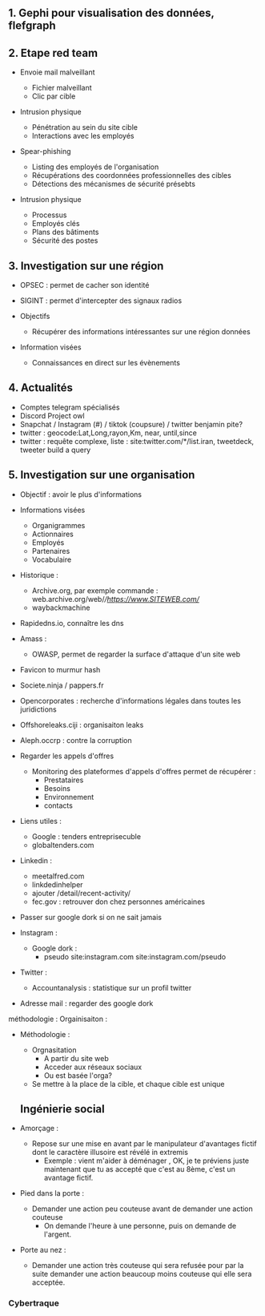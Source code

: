 
## 1. Gephi pour visualisation des données, flefgraph  

## 2. Etape red team

* Envoie mail malveillant
	* Fichier malveillant
	* Clic par cible

* Intrusion physique
	* Pénétration au sein du site cible 
	* Interactions avec les employés


* Spear-phishing 
	* Listing des employés de l'organisation
	* Récupérations des coordonnées professionnelles des cibles
	* Détections des mécanismes de sécurité présebts

* Intrusion physique 
	* Processus
	* Employés clés
	* Plans des bâtiments
	* Sécurité des postes 


## 3. Investigation sur une région


* OPSEC : permet de cacher son identité 
* SIGINT : permet d'intercepter des signaux radios 


* Objectifs 
	* Récupérer des informations intéressantes sur une région données
* Information visées
	* Connaissances en direct sur les évènements 


## 4. Actualités 

* Comptes telegram spécialisés
* Discord Project owl 
* Snapchat / Instagram (#) / tiktok (coupsure) / twitter benjamin pite? 
* twitter : geocode:Lat,Long,rayon,Km, near, until,since
* twitter : requête complexe, liste : site:twitter.com/*/list.iran, tweetdeck, tweeter build a query 




## 5. Investigation sur une organisation

* Objectif : avoir le plus d'informations
* Informations visées 
	* Organigrammes
	* Actionnaires
	* Employés
	* Partenaires
	* Vocabulaire

* Historique :
	* Archive.org, par exemple commande : web.archive.org/web/*/https://www.SITEWEB.com/* 
	* waybackmachine
* Rapidedns.io, connaître les dns 
* Amass : 
	* OWASP, permet de regarder la surface d'attaque d'un site web 
* Favicon to murmur hash
* Societe.ninja / pappers.fr 
* Opencorporates : recherche d'informations légales dans toutes les juridictions 
* Offshoreleaks.ciji : organisaiton leaks
* Aleph.occrp : contre la corruption


* Regarder les appels d'offres 
	* Monitoring des plateformes d'appels d'offres permet de récupérer :
		* Prestataires
		* Besoins
		* Environnement
		* contacts
* Liens utiles : 
	* Google : tenders entreprisecuble
	* globaltenders.com 

* Linkedin :
	* meetalfred.com
	* linkdedinhelper
	* ajouter /detail/recent-activity/ 
	* fec.gov : retrouver don chez personnes américaines
* Passer sur google dork si on ne sait jamais

* Instagram :
	* Google dork :
		* pseudo site:instagram.com site:instagram.com/pseudo

* Twitter : 
	* Accountanalysis : statistique sur un profil twitter 
* Adresse mail : regarder des google dork 


méthodologie : 
	Orgainisaiton :

* Méthodologie : 
	* Orgnasitation
		* A partir du site web
		* Acceder aux réseaux sociaux
		* Ou est basée l'orga?
	* Se mettre à la place de la cible, et chaque cible est unique

	## Ingénierie social

* Amorçage : 
	* Repose sur une mise en avant par le manipulateur d'avantages fictif dont le caractère illusoire est révélé in extremis
		* Exemple : vient m'aider à déménager , OK, je te préviens juste maintenant que tu as accepté que c'est au 8ème, c'est un avantage fictif.
* Pied dans la porte :
	* Demander une action peu couteuse avant de demander une action couteuse
		* On demande l'heure à une personne, puis on demande de l'argent.
* Porte au nez : 
	* Demander une action très couteuse qui sera refusée pour par la suite demander une action beaucoup moins couteuse qui elle sera acceptée.


### Cybertraque

